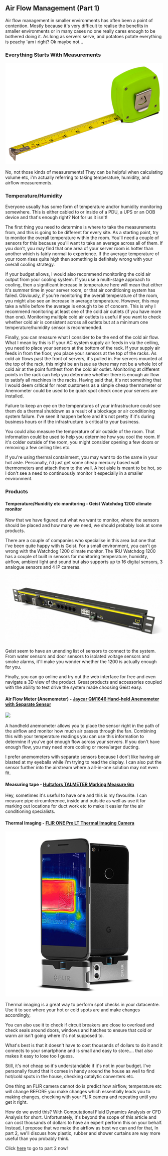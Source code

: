 ## Air Flow Management (Part 1)

Air flow management in smaller environments has often been a point of contention. Mostly because it's very difficult to realise the benefits in smaller environments or in many cases no one really cares enough to be bothered doing it. As long as servers serve, and potatoes potate everything is peachy 'am i right? Ok maybe not...

### Everything Starts With Measurements

[![](../images/Measuring-tape.jpg)](https://www.amazon.com.au/Hultafors-Talmeter-Marking-Measure-HULTALM3/dp/B0041YQFY6/ref=asc_df_B0041YQFY6/?tag=googleshopdsk-22&linkCode=df0&hvadid=341793407486&hvpos=&hvnetw=g&hvrand=9348708465173918595&hvpone=&hvptwo=&hvqmt=&hvdev=c&hvdvcmdl=&hvlocint=&hvlocphy=9071726&hvtargid=pla-563524355439&th=1)

No, not those kinds of measurements! They can be helpful when calculating volume etc, i'm actually referring to taking temperature, humidity, and airflow measurements.

### Temperature/Humidity

Everyone usually has some form of temperature and/or humidity monitoring somewhere. This is either cabled to or inside of a PDU, a UPS or an OOB device and that's enough right? Not for us it isn't!

The first thing you need to determine is where to take the measurements from, and this is going to be different for every site. As a starting point, try to monitor the overall temperature within the room. You'll need a couple of sensors for this because you'll want to take an average across all of them. If you don't, you may find that one area of your server room is hotter than another which is fairly normal to experience. If the average temperature of your room rises quite high then something is definitely wrong with your overall cooling strategy.

If your budget allows, I would also recommend monitoriing the cold air output from your cooling system. If you use a multi-stage approach to cooling, then a significant increase in temperature here will mean that either it's summer time in your server room, or that air conditioning system has failed. Obviously, if you're monitoring the overall temperature of the room, you might also see an increase in average temperature. However, this may take a while before the average is enough to be of concern. This is why I recommend monitoring at least one of the cold air outlets (if you have more than one). Monitoring multiple cold air outlets is useful if you want to check whether cold air is consistent across all outlets but at a minimum one temperature/humidity sensor is recommended.

Finally, you can measure what I consider to be the end of the cold air flow. What I mean by this is If your AC system supply air feeds in via the ceiling, you need to place your sensors at the bottom of the rack. If your supply air feeds in from the floor, you place your sensors at the top of the racks. As cold air flows past the front of servers, it's pulled in. For servers mounted at the top of the rack, this might be an issue as there may not be a whole lot of cold air at the point furthest from the cold air outlet. Monitoring at different points in the rack can help you determine whether there is enough air flow to satisfy all machines in the racks. Having said that, it's not something that I would deem critical for most customers as a simple cheap thermometer or Anemometer could be used to be quick spot check once your servers are installed.

Failure to keep an eye on the temperatures of your infrastructure could see them do a thermal shutdown as a result of a blockage or air conditioning system failure. I've seen it happen before and it's not pretty if it's during business hours or if the infrastructure is critical to your business. 

You could also measure the temperature of air outside of the room. That information could be used to help you determine how you cool the room. If it's colder outside of the room, you might consider opening a few doors or removing a few ceiling tiles etc.

If you're using thermal containment, you may want to do the same in your hot aisle. Personally, i'd just get some cheap mercury based wall thermometers and attach them to the wall. A hot aisle is meant to be hot, so I don't see a need to continuously monitor it especially in a smaller environment.

### Products

#### Temperature/Hunidity etc monitoring - Geist Watchdog 1200 climate monitor

Now that we have figured out what we want to monitor, where the sensors should be placed and how many we need, we should probably look at some products.

There are a couple of companies who specialise in this area but one that i've been quite happy with is Geist. For a small environment, you can't go wrong with the Watchdog 1200 climate monitor. The 1RU Watchdog 1200 has a couple of built in sensors for monitoring temperature, humidity, airflow, ambient light and sound but also supports up to 16 digital sensors, 3 analogue sensors and 4 IP cameras.

![](../images/Geist-watchdog-1200-1250.jpg)

Geist seem to have an unending list of sensors to connect to the system. From water sensors and door sensors to isolated voltage sensors and smoke alarms, it'll make you wonder whether the 1200 is actually enough for you.

Finally, you can go online and try out the web interface for free and even navigate a 3D view of the product. Great products and accessories coupled with the ability to test drive the system made choosing Geist easy.

#### Air Flow Meter (Anemometer) - [Jaycar QM1646 Hand-held Anemometer with Separate Sensor](https://www.jaycar.com.au/hand-held-anemometer-with-separate-sensor/p/QM1646)

![](QM1646-hand-held-anemometer-with-separate-sensorImageMain-515.jpg)

A handheld anemometer allows you to place the sensor right in the path of the airflow and monitor how much air passes through the fan. Combining this with your temperature readings you can use this information to determine if you've got enough flow across your servers. If you don't have enough flow, you may need more cooling or more/larger ducting.

I prefer anemometers with separate sensors because I don't like having air blasted at my eyeballs while i'm trying to read the display. I can also put the sensor further into the airstream where a all-in-one solution may not even fit.

#### Measuring tape - [Hultafors TALMETER Marking Measure 6m](https://euroworkweardirect.com.au/collections/hultafors-tools/products/hultafors-talmeter-marking-measure-6m?variant=22840653807674)

Hey, sometimes it's useful to have one and this is my favourite. I can measure pipe circumference, inside and outside as well as use it for marking out locations for duct work etc to make it easier for the air conditioning specialists.

#### Thermal Imaging - [FLIR ONE Pro LT Thermal Imaging Camera](https://au.element14.com/flir/flir-one-pro-lt-android-micro-usb/thermal-imager-160-x-120-150mm/dp/2902327)

![](../images/flirone-gen3-consumer.png)

Thermal imaging is a great way to perform spot checks in your datacentre. Use it to see where your hot or cold spots are and make changes accordingly,

You can also use it to check if circuit breakers are close to overload and check seals around doors, windows and hatches to ensure that cold or warm air isn't going where it's not supposed to.

What's best is that it doesn't have to cost thousands of dollars to do it and it connects to your smartphone and is small and easy to store.... that also makes it easy to lose too I guess.

Still, it's not cheap so it's understandable if it's not in your budget. I've personally found that it comes in handy around the house as well to find hot/cold spots in the house, checking catalytic converters etc.

One thing an FLIR camera cannot do is predict how airflow, temperature etc will change BEFORE you make changes which essentially leads you to making changes, checking with your FLIR camera and repeating until you get it right.

How do we avoid this? With Computational Fluid Dynamics Analysis or CFD Analysis for short. Unfortunately, it's beyond the scope of this article and can cost thousands of dollars to have an expert perform this on your behalf. Instead, I propose that we make the airflow as best we can and for that, In part 2, we'll discuss how plastic, rubber and shower curtains are way more useful than you probably think.

Click [here](articles/air-flow-management-part-2.md) to go to part 2 now!
